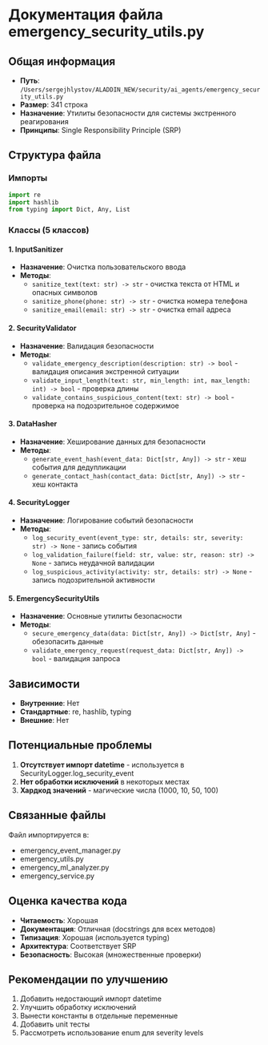 # Документация файла emergency_security_utils.py

## Общая информация
- **Путь**: `/Users/sergejhlystov/ALADDIN_NEW/security/ai_agents/emergency_security_utils.py`
- **Размер**: 341 строка
- **Назначение**: Утилиты безопасности для системы экстренного реагирования
- **Принципы**: Single Responsibility Principle (SRP)

## Структура файла

### Импорты
```python
import re
import hashlib
from typing import Dict, Any, List
```

### Классы (5 классов)

#### 1. InputSanitizer
- **Назначение**: Очистка пользовательского ввода
- **Методы**:
  - `sanitize_text(text: str) -> str` - очистка текста от HTML и опасных символов
  - `sanitize_phone(phone: str) -> str` - очистка номера телефона
  - `sanitize_email(email: str) -> str` - очистка email адреса

#### 2. SecurityValidator
- **Назначение**: Валидация безопасности
- **Методы**:
  - `validate_emergency_description(description: str) -> bool` - валидация описания экстренной ситуации
  - `validate_input_length(text: str, min_length: int, max_length: int) -> bool` - проверка длины
  - `validate_contains_suspicious_content(text: str) -> bool` - проверка на подозрительное содержимое

#### 3. DataHasher
- **Назначение**: Хеширование данных для безопасности
- **Методы**:
  - `generate_event_hash(event_data: Dict[str, Any]) -> str` - хеш события для дедупликации
  - `generate_contact_hash(contact_data: Dict[str, Any]) -> str` - хеш контакта

#### 4. SecurityLogger
- **Назначение**: Логирование событий безопасности
- **Методы**:
  - `log_security_event(event_type: str, details: str, severity: str) -> None` - запись события
  - `log_validation_failure(field: str, value: str, reason: str) -> None` - запись неудачной валидации
  - `log_suspicious_activity(activity: str, details: str) -> None` - запись подозрительной активности

#### 5. EmergencySecurityUtils
- **Назначение**: Основные утилиты безопасности
- **Методы**:
  - `secure_emergency_data(data: Dict[str, Any]) -> Dict[str, Any]` - обезопасить данные
  - `validate_emergency_request(request_data: Dict[str, Any]) -> bool` - валидация запроса

## Зависимости
- **Внутренние**: Нет
- **Стандартные**: re, hashlib, typing
- **Внешние**: Нет

## Потенциальные проблемы
1. **Отсутствует импорт datetime** - используется в SecurityLogger.log_security_event
2. **Нет обработки исключений** в некоторых местах
3. **Хардкод значений** - магические числа (1000, 10, 50, 100)

## Связанные файлы
Файл импортируется в:
- emergency_event_manager.py
- emergency_utils.py  
- emergency_ml_analyzer.py
- emergency_service.py

## Оценка качества кода
- **Читаемость**: Хорошая
- **Документация**: Отличная (docstrings для всех методов)
- **Типизация**: Хорошая (используется typing)
- **Архитектура**: Соответствует SRP
- **Безопасность**: Высокая (множественные проверки)

## Рекомендации по улучшению
1. Добавить недостающий импорт datetime
2. Улучшить обработку исключений
3. Вынести константы в отдельные переменные
4. Добавить unit тесты
5. Рассмотреть использование enum для severity levels
